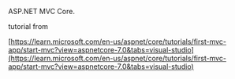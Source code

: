 ASP.NET MVC Core.

tutorial from

[https://learn.microsoft.com/en-us/aspnet/core/tutorials/first-mvc-app/start-mvc?view=aspnetcore-7.0&tabs=visual-studio](https://learn.microsoft.com/en-us/aspnet/core/tutorials/first-mvc-app/start-mvc?view=aspnetcore-7.0&tabs=visual-studio)
